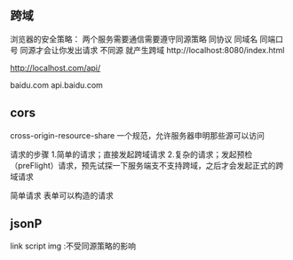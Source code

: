 ## 跨域
浏览器的安全策略：
两个服务需要通信需要遵守同源策略 同协议 同域名 同端口号
同源才会让你发出请求
不同源 就产生跨域
http://localhost:8080/index.html

http://localhost.com/api/

baidu.com   api.baidu.com


## cors
cross-origin-resource-share
一个规范，允许服务器申明那些源可以访问

请求的步骤
1.简单的请求；直接发起跨域请求
2.复杂的请求；发起预检（preFlight）请求，预先试探一下服务端支不支持跨域，之后才会发起正式的跨域请求


简单请求 表单可以构造的请求

## jsonP
link script img :不受同源策略的影响